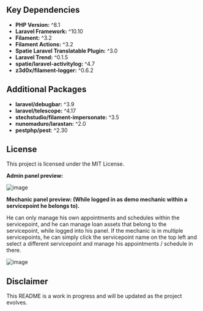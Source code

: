 ## Key Dependencies

- **PHP Version:** ^8.1
- **Laravel Framework:** ^10.10
- **Filament:** ^3.2
- **Filament Actions:** ^3.2
- **Spatie Laravel Translatable Plugin:** ^3.0
- **Laravel Trend:** ^0.1.5
- **spatie/laravel-activitylog:** ^4.7
- **z3d0x/filament-logger:** ^0.6.2

## Additional Packages

- **laravel/debugbar:** ^3.9
- **laravel/telescope:** ^4.17
- **stechstudio/filament-impersonate:** ^3.5
- **nunomaduro/larastan:** ^2.0
- **pestphp/pest**: ^2.30

## License

This project is licensed under the MIT License.

**Admin panel preview:**

![image](https://github.com/minuut/laravel-filament-bike-repair-app/assets/70378641/a87e2771-b7dd-44f3-b36e-363d620957ce)



**Mechanic panel preview: (While logged in as demo mechanic within a servicepoint he belongs to).**

He can only manage his own appointments and schedules within the servicepoint, and he can manage loan assets that belong to the servicepoint, while logged into his panel.
If the mechanic is in multiple servicepoints, he can simply click the servicepoint name on the top left and select a different servicepoint and manage his appointments / schedule in there.

![image](https://github.com/minuut/laravel-filament-bike-repair-app/assets/70378641/dac03529-4d18-4cb3-b529-c0e7fc8492ee)




## Disclaimer

This README is a work in progress and will be updated as the project evolves.



